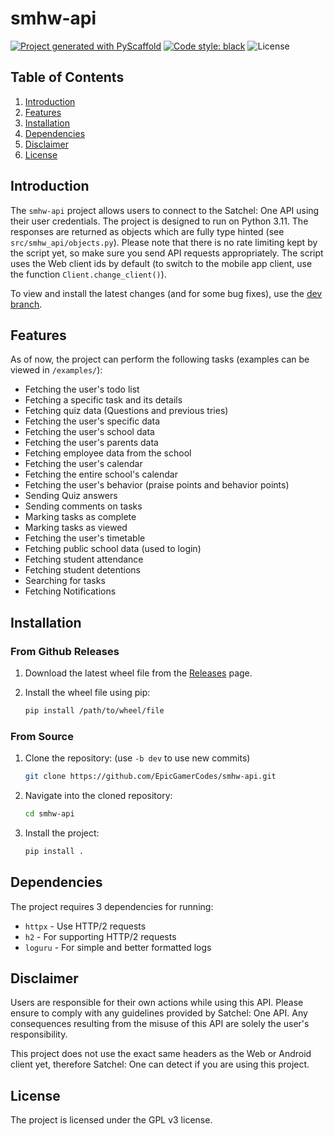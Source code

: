 # smhw-api

[![Project generated with PyScaffold](https://img.shields.io/badge/-PyScaffold-005CA0?logo=pyscaffold)](https://pyscaffold.org/)
[![Code style: black](https://img.shields.io/badge/code%20style-black-000000.svg)](https://github.com/psf/black)
![License](https://img.shields.io/github/license/EpicGamerCodes/smhw-api)

## Table of Contents

1. [Introduction](#introduction)
2. [Features](#features)
3. [Installation](#installation)
4. [Dependencies](#dependencies)
5. [Disclaimer](#disclaimer)
6. [License](#license)

## Introduction

The `smhw-api` project allows users to connect to the Satchel: One API using their user credentials. The project is designed to run on Python 3.11.
The responses are returned as objects which are fully type hinted (see `src/smhw_api/objects.py`).
Please note that there is no rate limiting kept by the script yet, so make sure you send API requests appropriately. The script uses the Web client ids by default (to switch to the mobile app client, use the function `Client.change_client()`).

To view and install the latest changes (and for some bug fixes), use the [dev branch](https://github.com/EpicGamerCodes/smhw-api/tree/dev).

## Features

As of now, the project can perform the following tasks (examples can be viewed in `/examples/`):

- Fetching the user's todo list
- Fetching a specific task and its details
- Fetching quiz data (Questions and previous tries)
- Fetching the user's specific data
- Fetching the user's school data
- Fetching the user's parents data
- Fetching employee data from the school
- Fetching the user's calendar
- Fetching the entire school's calendar
- Fetching the user's behavior (praise points and behavior points)
- Sending Quiz answers
- Sending comments on tasks
- Marking tasks as complete
- Marking tasks as viewed
- Fetching the user's timetable
- Fetching public school data (used to login)
- Fetching student attendance
- Fetching student detentions
- Searching for tasks
- Fetching Notifications

## Installation

### From Github Releases

1. Download the latest wheel file from the [Releases](https://github.com/EpicGamerCodes/smhw-api/releases) page.
2. Install the wheel file using pip:

     ```bash
     pip install /path/to/wheel/file
     ```

### From Source

1. Clone the repository: (use `-b dev` to use new commits)

     ```bash
     git clone https://github.com/EpicGamerCodes/smhw-api.git
     ```

2. Navigate into the cloned repository:

     ```bash
     cd smhw-api
     ```

3. Install the project:

     ```bash
     pip install .
     ```

## Dependencies

The project requires 3 dependencies for running:

- `httpx` - Use HTTP/2 requests
- `h2` - For supporting HTTP/2 requests
- `loguru` - For simple and better formatted logs

## Disclaimer

Users are responsible for their own actions while using this API. Please ensure to comply with any guidelines provided by Satchel: One API. Any consequences resulting from the misuse of this API are solely the user's responsibility.

This project does not use the exact same headers as the Web or Android client yet, therefore Satchel: One can detect if you are using this project.

## License

The project is licensed under the GPL v3 license.
